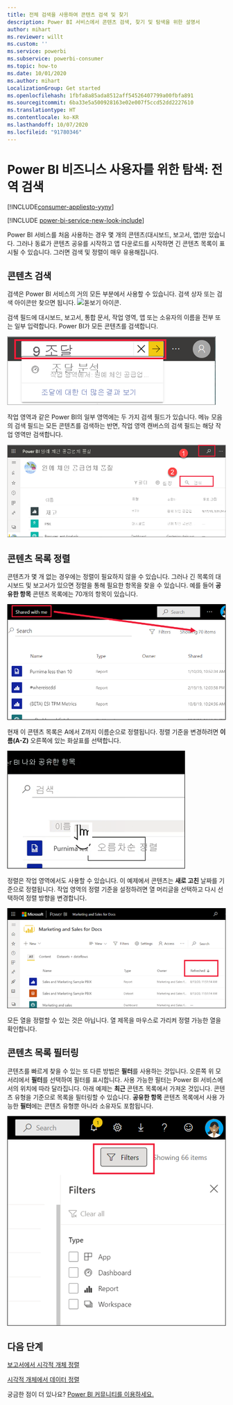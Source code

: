 ```yaml
---
title: 전체 검색을 사용하여 콘텐츠 검색 및 찾기
description: Power BI 서비스에서 콘텐츠 검색, 찾기 및 탐색을 위한 설명서
author: mihart
ms.reviewer: willt
ms.custom: ''
ms.service: powerbi
ms.subservice: powerbi-consumer
ms.topic: how-to
ms.date: 10/01/2020
ms.author: mihart
LocalizationGroup: Get started
ms.openlocfilehash: 1fbfa8a85ada8512aff54526407799a00fbfa891
ms.sourcegitcommit: 6ba33e5a500928163e02e007f5ccd52dd2227610
ms.translationtype: HT
ms.contentlocale: ko-KR
ms.lasthandoff: 10/07/2020
ms.locfileid: "91780346"
---
```

# <a name="navigation-for-power-bi-business-users-global-search"></a>Power BI 비즈니스 사용자를 위한 탐색: 전역 검색

[!INCLUDE[consumer-appliesto-yyny](../includes/consumer-appliesto-yyny.md)]

[!INCLUDE [power-bi-service-new-look-include](../includes/power-bi-service-new-look-include.md)]


Power BI 서비스를 처음 사용하는 경우 몇 개의 콘텐츠(대시보드, 보고서, 앱)만 있습니다. 그러나 동료가 콘텐츠 공유를 시작하고 앱 다운로드를 시작하면 긴 콘텐츠 목록이 표시될 수 있습니다. 그러면 검색 및 정렬이 매우 유용해집니다.

## <a name="searching-for-content"></a>콘텐츠 검색
 검색은 Power BI 서비스의 거의 모든 부분에서 사용할 수 있습니다. 검색 상자 또는 검색 아이콘만 찾으면 됩니다. ![돋보기 아이콘](./media/end-user-search-sort/power-bi-search-icon.png).

 검색 필드에 대시보드, 보고서, 통합 문서, 작업 영역, 앱 또는 소유자의 이름을 전부 또는 일부 입력합니다. Power BI가 모든 콘텐츠를 검색합니다. 

 ![Procurement가 입력된 검색 필드를 보여 주는 스크린샷.](./media/end-user-search-sort/power-bi-search-field.png) 

 작업 영역과 같은 Power BI의 일부 영역에는 두 가지 검색 필드가 있습니다. 메뉴 모음의 검색 필드는 모든 콘텐츠를 검색하는 반면, 작업 영역 캔버스의 검색 필드는 해당 작업 영역만 검색합니다.

 ![작업 영역 내에서 검색](./media/end-user-search-sort/power-bi-search-fields.png) 

## <a name="sorting-content-lists"></a>콘텐츠 목록 정렬

콘텐츠가 몇 개 없는 경우에는 정렬이 필요하지 않을 수 있습니다.  그러나 긴 목록의 대시보드 및 보고서가 있으면 정렬을 통해 필요한 항목을 찾을 수 있습니다. 예를 들어 **공유한 항목** 콘텐츠 목록에는 70개의 항목이 있습니다. 

![공유한 항목 콘텐츠 목록](./media/end-user-search-sort/power-bi-a-to-z.png)

현재 이 콘텐츠 목록은 A에서 Z까지 이름순으로 정렬됩니다. 정렬 기준을 변경하려면 **이름(A-Z)** 오른쪽에 있는 화살표를 선택합니다.

![정렬 드롭다운 메뉴](./media/end-user-search-sort/power-bi-sort-z-to-a.png)


정렬은 작업 영역에서도 사용할 수 있습니다. 이 예제에서 콘텐츠는 **새로 고친** 날짜를 기준으로 정렬됩니다. 작업 영역의 정렬 기준을 설정하려면 열 머리글을 선택하고 다시 선택하여 정렬 방향을 변경합니다. 


![보고서 검색](./media/end-user-search-sort/power-bi-refreshed.png)

모든 열을 정렬할 수 있는 것은 아닙니다. 열 제목을 마우스로 가리켜 정렬 가능한 열을 확인합니다.

## <a name="filtering-content-lists"></a>콘텐츠 목록 필터링
콘텐츠를 빠르게 찾을 수 있는 또 다른 방법은 **필터**를 사용하는 것입니다. 오른쪽 위 모서리에서 **필터**를 선택하여 필터를 표시합니다. 사용 가능한 필터는 Power BI 서비스에서의 위치에 따라 달라집니다.  아래 예제는 **최근** 콘텐츠 목록에서 가져온 것입니다.  콘텐츠 유형을 기준으로 목록을 필터링할 수 있습니다.  **공유한 항목** 콘텐츠 목록에서 사용 가능한 **필터**에는 콘텐츠 유형뿐 아니라 소유자도 포함됩니다.

![콘텐츠 목록의 필터 스크린샷.](./media/end-user-search-sort/power-bi-sort-filters.png)


## <a name="next-steps"></a>다음 단계
[보고서에서 시각적 개체 정렬](end-user-change-sort.md)

[시각적 개체에서 데이터 정렬](end-user-change-sort.md)

궁금한 점이 더 있나요? [Power BI 커뮤니티를 이용하세요.](https://community.powerbi.com/)
